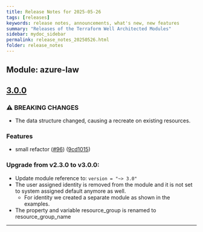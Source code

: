```yaml
---
title: Release Notes for 2025-05-26
tags: [releases]
keywords: release notes, announcements, what's new, new features
summary: "Releases of the Terraform Well Architected Modules"
sidebar: mydoc_sidebar
permalink: release_notes_20250526.html
folder: release_notes
---
```


## Module: azure-law
## [3.0.0](https://github.com/CloudNationHQ/terraform-azure-law/releases/tag/v3.0.0)


### ⚠ BREAKING CHANGES

* The data structure changed, causing a recreate on existing resources.

### Features

* small refactor ([#96](https://github.com/CloudNationHQ/terraform-azure-law/issues/96)) ([9cd1015](https://github.com/CloudNationHQ/terraform-azure-law/commit/9cd1015ec7d8d72d386882dca053136a12552736))

### Upgrade from v2.3.0 to v3.0.0:

- Update module reference to: `version = "~> 3.0"`
- The user assigned identity is removed from the module and it is not set to system assigned default anymore as well.
  - For identity we created a separate module as shown in the examples.
- The property and variable resource_group is renamed to resource_group_name

---

